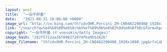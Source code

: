 ```yaml
---
layout: post
title:  "一朵牛肝菌"
date:   "2021-08-31 16:00:00 +0800"
image_url: "http://cn.bing.com/th?id=OHR.Porcini_ZH-CN0462290460_1920x1080.jpg&rf=LaDigue_1920x1080.jpg&pid=hp"
link: "/search?q=%e4%b8%80%e6%9c%b5%e7%89%9b%e8%82%9d%e8%8f%8c&form=hpcapt&mkt=zh-cn"
copyright: "一朵牛肝菌 (© vnosokin/Getty Images)"
image_hash: "282f5712aa16f698272074f6a9b5262b"
image_filename: "th?id=OHR.Porcini_ZH-CN0462290460_1920x1080.jpg&rf=LaDigue_1920x1080.jpg&pid=hp"
---
```

